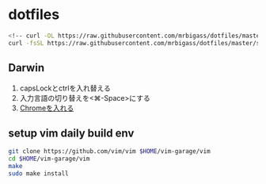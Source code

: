# dotfiles

```sh
<!-- curl -OL https://raw.githubusercontent.com/mrbigass/dotfiles/master/setup.sh ~/setup.sh && sh ~/setup.sh -->
curl -fsSL https://raw.githubusercontent.com/mrbigass/dotfiles/master/setup.sh | sh
```


## Darwin
1. capsLockとctrlを入れ替える
2. 入力言語の切り替えを<⌘-Space>にする
3. [Chromeを入れる](https://www.google.com/intl/ja_jp/chrome/)

## setup vim daily build env

```sh
git clone https://github.com/vim/vim $HOME/vim-garage/vim
cd $HOME/vim-garage/vim
make
sudo make install
```
